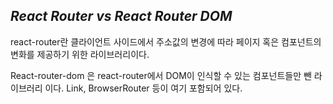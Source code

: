 ## ***React Router vs React Router DOM***

react-router란 클라이언트 사이드에서 주소값의 변경에 따라 페이지 혹은 컴포넌트의 변화를 제공하기 위한 라이브러리이다.

React-router-dom 은 react-router에서 DOM이 인식할 수 있는 컴포넌트들만 뺀 라이브러리 이다. Link, BrowserRouter 등이 여기 포함되어 있다.

